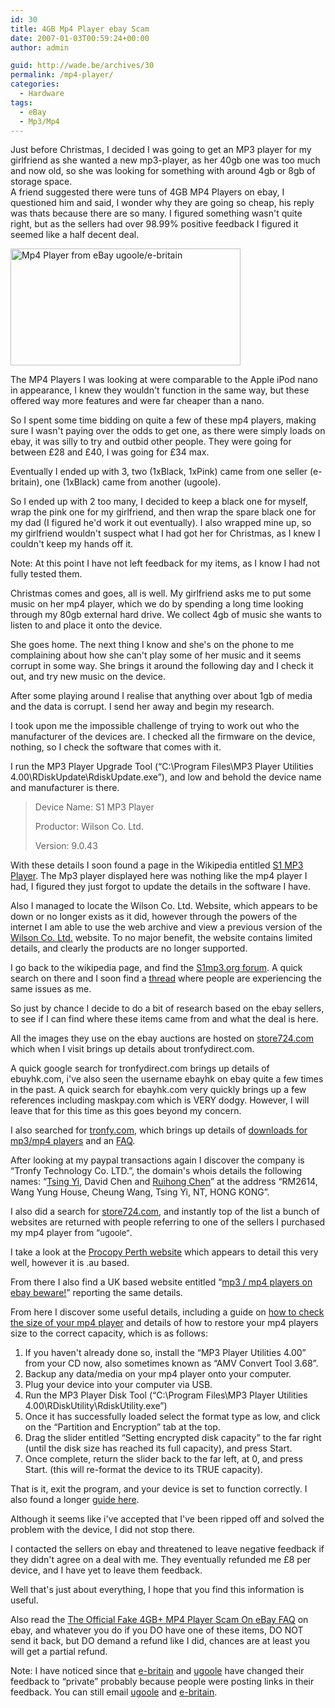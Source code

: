 ```yaml
---
id: 30
title: 4GB Mp4 Player ebay Scam
date: 2007-01-03T00:59:24+00:00
author: admin

guid: http://wade.be/archives/30
permalink: /mp4-player/
categories:
  - Hardware
tags:
  - eBay
  - Mp3/Mp4
---
```

<p class="lead">
  Just before Christmas, I decided I was going to get an MP3 player for my girlfriend as she wanted a new mp3-player, as her 40gb one was too much and now old, so she was looking for something with around 4gb or 8gb of storage space.<br /> A friend suggested there were tuns of 4GB MP4 Players on ebay, I questioned him and said, I wonder why they are going so cheap, his reply was thats because there are so many. I figured something wasn't quite right, but as the sellers had over 98.99% positive feedback I figured it seemed like a half decent deal.
</p>

<p style="text-align: center">
  <a href="http://wade.be/upload/templatemp4z054gb.jpg" class="imagelink" title="Mp4 Player from eBay ugoole/e-britain"><!--more-->
  
  <img src="http://wade.be/upload/templatemp4z054gb.jpg" id="image31" alt="Mp4 Player from eBay ugoole/e-britain" height="187" width="368" /></a>
</p>

The MP4 Players I was looking at were comparable to the Apple iPod nano in appearance, I knew they wouldn't function in the same way, but these offered way more features and were far cheaper than a nano.

So I spent some time bidding on quite a few of these mp4 players, making sure I wasn't paying over the odds to get one, as there were simply loads on ebay, it was silly to try and outbid other people. They were going for between £28 and £40, I was going for £34 max.
  
Eventually I ended up with 3, two (1xBlack, 1xPink) came from one seller (e-britain), one (1xBlack) came from another (ugoole).

So I ended up with 2 too many, I decided to keep a black one for myself, wrap the pink one for my girlfriend, and then wrap the spare black one for my dad (I figured he'd work it out eventually). I also wrapped mine up, so my girlfriend wouldn't suspect what I had got her for Christmas, as I knew I couldn't keep my hands off it.

Note: At this point I have not left feedback for my items, as I know I had not fully tested them.

Christmas comes and goes, all is well. My girlfriend asks me to put some music on her mp4 player, which we do by spending a long time looking through my 80gb external hard drive. We collect 4gb of music she wants to listen to and place it onto the device.

She goes home. The next thing I know and she's on the phone to me complaining about how she can't play some of her music and it seems corrupt in some way. She brings it around the following day and I check it out, and try new music on the device.

After some playing around I realise that anything over about 1gb of media and the data is corrupt. I send her away and begin my research.

I took upon me the impossible challenge of trying to work out who the manufacturer of the devices are. I checked all the firmware on the device, nothing, so I check the software that comes with it.

I run the MP3 Player Upgrade Tool (&#8220;C:\Program Files\MP3 Player Utilities 4.00\RDiskUpdate\RdiskUpdate.exe&#8221;), and low and behold the device name and manufacturer is there.

> Device Name: S1 MP3 Player
> 
> Productor: Wilson Co. Ltd.
> 
> Version: 9.0.43

With these details I soon found a page in the Wikipedia entitled [S1 MP3 Player](http://en.wikipedia.org/wiki/S1_MP3_Player). The Mp3 player displayed here was nothing like the mp4 player I had, I figured they just forgot to update the details in the software I have.

Also I managed to locate the Wilson Co. Ltd. Website, which appears to be down or no longer exists as it did, however through the powers of the internet I am able to use the web archive and view a previous version of the [Wilson Co. Ltd.](http://web.archive.org/web/*/http://www.wilson168.com/) website. To no major benefit, the website contains limited details, and clearly the products are no longer supported.

I go back to the wikipedia page, and find the [S1mp3.org forum](http://forum.s1mp3.org/). A quick search on there and I soon find a [thread](http://forum.s1mp3.org/viewtopic.php?t=5073) where people are experiencing the same issues as me.
  
So just by chance I decide to do a bit of research based on the ebay sellers, to see if I can find where these items came from and what the deal is here.

All the images they use on the ebay auctions are hosted on [store724.com](http://www.store724.com/) which when I visit brings up details about tronfydirect.com.

A quick google search for tronfydirect.com brings up details of ebuyhk.com, i've also seen the username ebayhk on ebay quite a few times in the past. A quick search for ebayhk.com very quickly brings up a few references including maskpay.com which is VERY dodgy. However, I will leave that for this time as this goes beyond my concern.

I also searched for [tronfy.com](http://www.google.com/search?hl=en&lr=&q=tronfy.com&btnG=Search), which brings up details of [downloads for mp3/mp4 players](http://www.tronfy.com/techsupport/) and an [FAQ](http://tronfy.com/techsupport/FQA.html).

After looking at my paypal transactions again I discover the company is &#8220;Tronfy Technology Co. LTD.&#8221;, the domain's whois details the following names: &#8220;[Tsing Yi](mailto:tronfydirectcom@yahoo.com), David Chen and [Ruihong Chen](mailto:ruihong.c@gmail.com)&#8221; at the address &#8220;RM2614, Wang Yung House, Cheung Wang, Tsing Yi, NT, HONG KONG&#8221;.
  
I also did a search for [store724.com](http://www.google.co.uk/search?q=store724.com), and instantly top of the list a bunch of websites are returned with people referring to one of the sellers I purchased my mp4 player from &#8220;<font size="-1">ugoole&#8221;</font>.

I take a look at the [Procopy Perth website](http://www.procopy.com.au/ugoogle-mp4) which appears to detail this very well, however it is .au based.

From there I also find a UK based website entitled &#8220;[mp3 / mp4 players on ebay beware!](http://homepage.ntlworld.com/henrietta.t/mp4/index.htm)&#8221; reporting the same details.

From here I discover some useful details, including a guide on [how to check the size of your mp4 player](http://reviews.ebay.co.uk/MP4-Player-From-Hong-Kong-RIPOFF-How-To-Check-GB-Size_W0QQugidZ10000000002190692) and details of how to restore your mp4 players size to the correct capacity, which is as follows:

  1. If you haven't already done so, install the &#8220;MP3 Player Utilities 4.00&#8221; from your CD now, also sometimes known as &#8220;AMV Convert Tool 3.68&#8221;.
  2. Backup any data/media on your mp4 player onto your computer.
  3. Plug your device into your computer via USB.
  4. Run the MP3 Player Disk Tool (&#8220;C:\Program Files\MP3 Player Utilities 4.00\RDiskUtility\RdiskUtility.exe&#8221;)
  5. Once it has successfully loaded select the format type as low, and click on the &#8220;Partition and Encryption&#8221; tab at the top.
  6. Drag the slider entitled &#8220;Setting encrypted disk capacity&#8221; to the far right (until the disk size has reached its full capacity), and press Start.
  7. Once complete, return the slider back to the far left, at 0, and press Start. (this will re-format the device to its TRUE capacity).

That is it, exit the program, and your device is set to function correctly. I also found a longer [guide here](http://www.mympxplayer.org/how-to-removing-memory-hack-vp13762.html#13762).
  
Although it seems like i've accepted that I've been ripped off and solved the problem with the device, I did not stop there.

I contacted the sellers on ebay and threatened to leave negative feedback if they didn't agree on a deal with me. They eventually refunded me £8 per device, and I have yet to leave them feedback.

Well that's just about everything, I hope that you find this information is useful.

Also read the [The Official Fake 4GB+ MP4 Player Scam On eBay FAQ](http://reviews.ebay.com/The-Official-Fake-4GB-MP4-Player-Scam-On-eBay-FAQ_W0QQugidZ10000000002547758) on ebay, and whatever you do if you DO have one of these items, DO NOT send it back, but DO demand a refund like I did, chances are at least you will get a partial refund.

Note: I have noticed since that [e-britain](http://feedback.ebay.co.uk/ws/eBayISAPI.dll?ViewFeedback&userid=e-britain) and [ugoole](http://feedback.ebay.co.uk/ws/eBayISAPI.dll?ViewFeedback&userid=ugoole) have changed their feedback to &#8220;private&#8221; probably because people were posting links in their feedback. You can still email [ugoole](mailto:ugoole@store724.com) and [e-britain](mailto:mobile@store724.com).